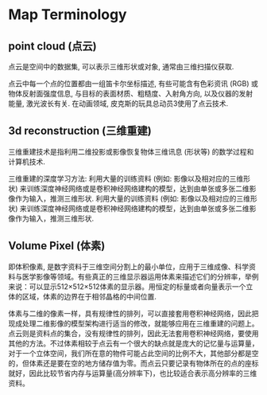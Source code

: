# Map Terminology

## point cloud (点云) 

点云是空间中的数据集, 可以表示三维形状或对象, 通常由三维扫描仪获取. 

点云中每一个点的位置都由一组笛卡尔坐标描述, 有些可能含有色彩资讯 (RGB) 或物体反射面强度信息, 与目标的表面材质、粗糙度、入射角方向, 以及仪器的发射能量, 激光波长有关. 在动画领域, 皮克斯的玩具总动员3使用了点云技术. 

## 3d reconstruction (三维重建) 

三维重建技术是指利用二维投影或影像恢复物体三维讯息 (形状等) 的数学过程和计算机技术. 

三维重建的深度学习方法: 利用大量的训练资料 (例如: 影像以及相对应的三维形状) 来训练深度神经网络或是卷积神经网络建构的模型，达到由单张或多张二维影像作为输入，推测三维形状. 利用大量的训练资料 (例如: 影像以及相对应的三维形状) 来训练深度神经网络或是卷积神经网络建构的模型，达到由单张或多张二维影像作为输入，推测三维形状. 

## Volume Pixel (体素)

即体积像素, 是数字资料于三维空间分割上的最小单位，应用于三维成像、科学资料与医学影像等领域。有些真正的三维显示器运用体素来描述它们的分辨率，举例来说：可以显示512×512×512体素的显示器。用恒定的标量或者向量表示一个立体的区域，体素的边界在于相邻晶格的中间位置.

体素与二维的像素一样，具有规律性的排列，可以直接套用卷积神经网络，因此把现成处理二维影像的模型架构进行适当的修改，就能够应用在三维重建的问题上。点云则是资料点的集合，没有规律性的排列，因此无法套用卷积神经网络，要使用其他的方法。不过体素相较于点云有一个很大的缺点就是庞大的记忆量与运算量，对于一个立体空间，我们所在意的物件可能占此空间的比例不大，其他部分都是空的，但体素还是要在空的地方储存值为零。而点云只要记录有物体所在的点的座标就好，因此比较节省内存与运算量(高分辨率下)，也比较适合表示高分辨率的三维资料。


